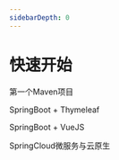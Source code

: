 ```yaml
---
sidebarDepth: 0
---
```


# 快速开始

第一个Maven项目

SpringBoot + Thymeleaf

SpringBoot + VueJS

SpringCloud微服务与云原生
